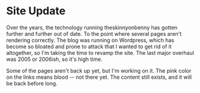 <h1>Site Update</h1>

Over the years, the technology running theskinnyonbenny has gotten further and further out of date.  To the point where several pages aren't rendering correctly.  The blog was running on Wordpress, which has become so bloated and prone to attack that I wanted to get rid of it altogether, so I'm taking the time to revamp the site.  The last major overhaul was 2005 or 2006ish, so it's high time.

Some of the pages aren't back up yet, but I'm working on it.  The pink color on the links means blood -- not there yet.  The content still exists, and it will be back before long.